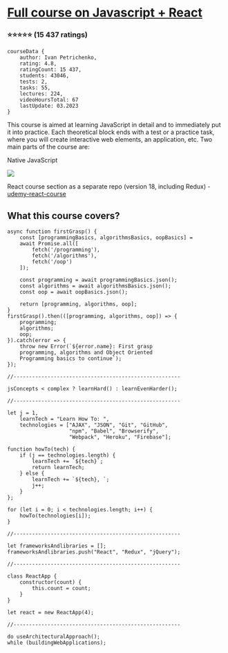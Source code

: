 # [Full course on Javascript + React](https://www.udemy.com/course/javascript_full/)
### :star::star::star::star::star: (15 437 ratings)

    courseData {
        author: Ivan Petrichenko,
        rating: 4.8,    
        ratingCount: 15 437,
        students: 43046,
        tests: 2,
        tasks: 55,
        lectures: 224,
        videoHoursTotal: 67
        lastUpdate: 03.2023
    }

This course is aimed at learning JavaScript in detail and to immediately put it into practice. Each theoretical block ends with a test or a practice task, where you will create interactive web elements, an application, etc. Two main parts of the course are:


Native JavaScript

![](https://geps.dev/progress/100)


React course section as a separate repo 
(version 18, including Redux) - [udemy-react-course](https://www.github.com/vladnomad/udemy-react-course/) 

## What this course covers?

    async function firstGrasp() {
        const [programmingBasics, algorithmsBasics, oopBasics] = 
        await Promise.all([
            fetch('/programming'),
            fetch('/algorithms'),
            fetch('/oop')
        ]);

        const programming = await programmingBasics.json();
        const algorithms = await algorithmsBasics.json();
        const oop = await oopBasics.json();

        return [programming, algorithms, oop];
    }
    firstGrasp().then(([programming, algorithms, oop]) => {
        programming;
        algorithms;
        oop;
    }).catch(error => {
        throw new Error(`${error.name}: First grasp 
        programming, algorithms and Object Oriented 
        Programming basics to continue`);
    });

    //------------------------------------------------------
    
    jsConcepts < complex ? learnHard() : learnEvenHarder();

    //------------------------------------------------------

    let j = 1,
        learnTech = "Learn How To: ",
        technologies = ["AJAX", "JSON", "Git", "GitHub", 
                        "npm", "Babel", "Browserify", 
                        "Webpack", "Heroku", "Firebase"];

    function howTo(tech) {
        if (j == technologies.length) {
            learnTech += `${tech}`;
            return learnTech;
        } else {
            learnTech += `${tech}, `;
            j++;
        }
    };

    for (let i = 0; i < technologies.length; i++) {
        howTo(technologies[i]);
    }

    //------------------------------------------------------

    let frameworksAndlibraries = [];
    frameworksAndlibraries.push("React", "Redux", "jQuery");

    //------------------------------------------------------

    class ReactApp {
        constructor(count) {
            this.count = count;
        }
    }

    let react = new ReactApp(4);

    //------------------------------------------------------

    do useArchitecturalApproach(); 
    while (buildingWebApplications);

